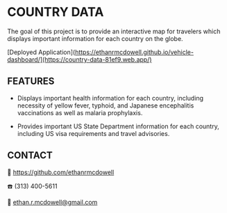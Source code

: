 # COUNTRY DATA

The goal of this project is to provide an interactive map for travelers which displays important information
for each country on the globe.

[Deployed Application](https://ethanrmcdowell.github.io/vehicle-dashboard/](https://country-data-81ef9.web.app/)

## FEATURES

- Displays important health information for each country, including necessity of yellow fever, typhoid, and Japanese encephalitis vaccinations as well as malaria prophylaxis.

- Provides important US State Department information for each country, including US visa requirements and travel advisories.

## CONTACT

:link: https://github.com/ethanrmcdowell

:phone: (313) 400-5611

:e-mail: ethan.r.mcdowell@gmail.com
